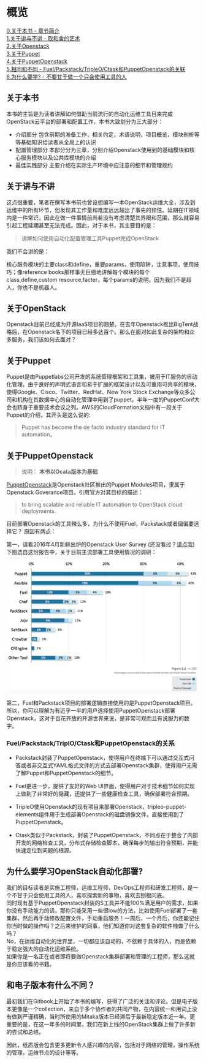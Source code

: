 # 概览

[0.关于本书 - 章节简介](#关于本书)  
[1.关于讲与不讲 - 取和舍的艺术](#关于讲与不讲)  
[2.关于Openstack](#关于Openstack)  
[3.关于Puppet](#关于Puppet)  
[4.关于PuppetOpenstack](#关于PuppetOpenstack)  
[5.相同和不同 - Fuel/Packstack/TripleO/Ctask和PuppetOpenstack的关联](#Fuel/Packstack/Ctask和PuppetOpenstack的区别)  
[6.为什么要学? - 不要甘于做一个只会使用工具的人](#为什么要学习PuppetOpenstack)  
 
## 关于本书

本书的主旨是为读者讲解如何借助当前流行的自动化运维工具目来完成OpenStack云平台的部署和配置工作，本书大致划分为三大部分：

* 介绍部分 包含前期的准备工作，相关约定，术语说明，项目概览，模块剖析等等基础知识给读者从全局上的认识
* 配置管理部分 本部分分为三章，分别介绍Openstack使用到的基础模块和核心服务模块以及公共库模块的介绍
* 最佳实践部分 主要介绍在实际生产环境中应注意的细节和管理规约


## 关于讲与不讲

这点很重要，笔者在撰写本书前也曾设想编写一本OpenStack运维大全，涉及到运维中的所有环节，但发现其工作量和难度远远超出了事先的预估。延期在IT领域内是一件常识，因此在做一件事情前尚若没有考虑清楚其界限和范围，那么就容易引起工程延期甚至无法完成。因此，对于本书，其主要目的是：

> 讲解如何使用自动化配置管理工具Puppet完成OpenStack

我们不会讲的是：

核心服务模块的主要class和define，重要params，使用陷阱，注意事项，使用技巧；像reference books那样事无巨细地讲解每个模块的每个class,define,custom resource,facter，每个params的说明。因为我们不是超人，你也不是机器人。


## 关于OpenStack

Openstack目前已经成为开源IaaS项目的翘楚。在去年Openstack推出BigTent战略后，在Openstack名下的项目已经多达百个。那么在面对如此复杂的架构和众多服务，我们该如何去面对？

## 关于Puppet

Puppet是由Puppetlabs公司开发的系统管理框架和工具集，被用于IT服务的自动化管理。由于良好的声明式语言和易于扩展的框架设计以及可重用可共享的模块，使得Google、Cisco、Twitter、RedHat、New York Stock Exchange等众多公司和机构在其数据中心的自动化管理中用到了puppet。半年一度的PuppetConf大会也跻身于重要技术会议之列。AWS的CloudFormation文档中有一段关于Puppet的介绍，其开头是这么说的:

> Puppet has become the de facto industry standard for IT automation。


## 关于PuppetOpenstack


> 说明： **本书以Ocata版本为基础**

[PuppetOpenstack](https://wiki.openstack.org/wiki/Puppet)是Openstack社区推出的Puppet Modules项目，隶属于Openstack Goverance项目。引用官方对其目标的描述：

> to bring scalable and reliable IT automation to OpenStack cloud deployments.


目前部署Openstack的工具辣么多，为什么不使用Fuel，Packstack或者偏偏要选择它？
原因有两点：

第一，请看2016年4月新鲜出炉的Openstack User Survey (还没看过？[请点我](https://www.openstack.org/user-survey/survey-2016-q1/landing))
下图选自这份报告中，关于目前主流部署工具使用情况的调研：

![](../images/01/puppet.png)

第二，Fuel和Packstack项目的部署逻辑直接使用的是PuppetOpenstack项目。所以，你可以理解为有近乎一半的用户选择使用PuppetOpenstack部署Openstack，这对于百花齐放的开源世界来说，是非常可观而且有说服力的数字。

### Fuel/Packstack/TriplO/Ctask和PuppetOpenstack的关系

- Packstack封装了PuppetOpenstack，使得用户在终端下可以通过交互式问答或者非交互式YAML格式文件的方式去部署Openstack集群，使得用户无需了解Puppet和PuppetOpenstack的细节。

- Fuel更进一步，提供了友好的Web UI界面，使得用户对于技术细节如何实现上做到了非常好的隐藏，还提供了一些健康检查工具，确保部署符合预期。

- TripleO使用Openstack的现有项目来部署Openstack，tripleo-puppet-elements组件用于生成部署Openstack的磁盘镜像文件，直接使用到了PuppetOpenstack。

- Ctask类似于Packstack，封装了PuppetOpenstack，不同点在于整合了内部开发的网络检查工具，分布式存储检查脚本，确保每步的输出符合预期，并能快速定位到问题的根源。

## 为什么要学习OpenStack自动化部署?

我们的目标读者是实施工程师，运维工程师，DevOps工程师和研发工程师，是一个不甘于只会使用工具的人，喜欢探索新的事物，喜欢去刨根问底。  
同时现有基于PuppetOpenstack封装的S工具并不能100%满足用户的需求，如果你没有手动能力的话，那你只能采用一些很low的方法，比如使用Fuel部署了一套集群，然后再手动修改配置文件，手动重启服务！一周后，一个月后，你还能记住你当时做的操作吗？之后来维护的同事，他们知道你对这套复杂的软件栈做了什么吗？  
No，在运维自动化的世界里，一切都应该自动的，不依赖于具体的人，而是依赖于稳定强大的自动化运维系统。  
如果你是一名正在或者即将要做Openstack集群部署和管理的工程师，那么这就是你应该看的书籍。

## 和电子版本有什么不同？

最初我们在Gitbook上开始了本书的编写，获得了广泛的关注和评论。但是电子版本更像是一个collection，来自于多个协作者的共同产物，在内容统一和用词上没有做到严谨精确，当时所使用的Mitaka版本已经滞后于最新稳定版本近一年。更重要的是，在这一年多的时间里，我们在新上线的OpenStack集群上做了许多新的尝试和总结。

因此，纸质版会包含更多更新令人感兴趣的内容，包括对于网络的管理，操作系统的管理，运维节点的设计等等。
